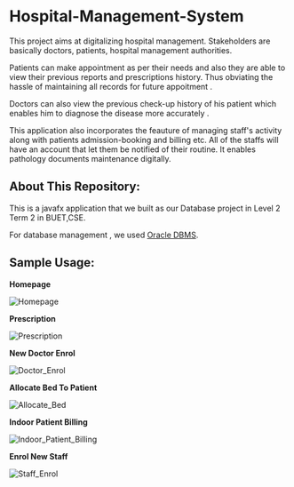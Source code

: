 # Hospital-Management-System
This project aims at digitalizing hospital management. Stakeholders are basically doctors, patients, hospital management authorities.

Patients can make appointment as per their needs and also they are able to view their previous reports and prescriptions history. Thus obviating the hassle of maintaining all records for future appoitment . 

Doctors can also view the previous check-up history of his patient which enables him to diagnose the disease more accurately . 

This application also incorporates the feauture of managing staff's activity along with patients admission-booking and billing etc. All of the staffs will have an account that let them be notified of their routine. 
It enables pathology documents maintenance digitally. 



## About This Repository:
This is a javafx application that we built as our Database project in Level 2 Term 2 in BUET,CSE. 

For database management , we used [Oracle DBMS](https://en.wikipedia.org/wiki/Oracle_Database).

## Sample Usage:

**Homepage**

![Homepage](https://raw.githubusercontent.com/Masum95/Hospital-Management-System-/master/Project_ScreenShots/home.png)

**Prescription**

![Prescription](https://raw.githubusercontent.com/Masum95/Hospital-Management-System-/master/Project_ScreenShots/prescription.png)

**New Doctor Enrol**

![Doctor_Enrol](https://raw.githubusercontent.com/Masum95/Hospital-Management-System-/master/Project_ScreenShots/doctor_enroll.png)

**Allocate Bed To Patient**

![Allocate_Bed](https://raw.githubusercontent.com/Masum95/Hospital-Management-System-/master/Project_ScreenShots/patient_allocate.png)

**Indoor Patient Billing**

![Indoor_Patient_Billing](https://raw.githubusercontent.com/Masum95/Hospital-Management-System-/master/Project_ScreenShots/indoor_patient_billing.png)

**Enrol New Staff**

![Staff_Enrol](https://raw.githubusercontent.com/Masum95/Hospital-Management-System-/master/Project_ScreenShots/staff_enrol.png)


